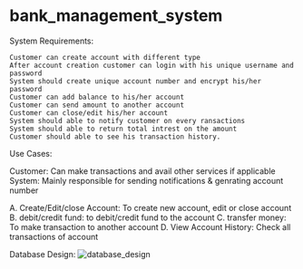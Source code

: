 # bank_management_system

System Requirements:

    Customer can create account with different type
    After account creation customer can login with his unique username and password
    System should create unique account number and encrypt his/her password
    Customer can add balance to his/her account
    Customer can send amount to another account
    Customer can close/edit his/her account
    System should able to notify customer on every ransactions
    System should able to return total intrest on the amount
    Customer should able to see his transaction history.

Use Cases:

Customer: Can make transactions and avail other services if applicable System: Mainly responsible for sending notifications & genrating account number

A. Create/Edit/close Account: To create new account, edit or close account B. debit/credit fund: to debit/credit fund to the account C. transfer money: To make transaction to another account D. View Account History: Check all transactions of account

Database Design:
![database_design](https://user-images.githubusercontent.com/74530685/120356570-1bf0c380-c322-11eb-90a4-7e03316999d7.png)

